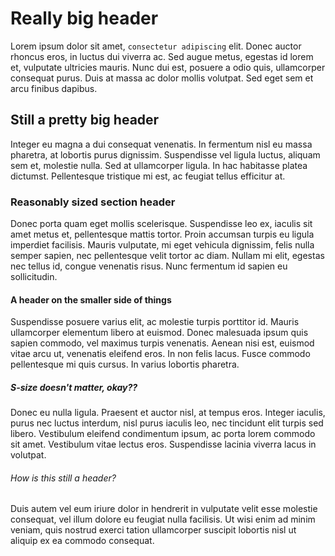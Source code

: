 # Really big header

Lorem ipsum dolor sit amet, `consectetur adipiscing` elit. Donec auctor rhoncus eros, in luctus dui viverra ac. Sed augue metus, egestas id lorem et, vulputate ultricies mauris. Nunc dui est, posuere a odio quis, ullamcorper consequat purus. Duis at massa ac dolor mollis volutpat. Sed eget sem et arcu finibus dapibus.

## Still a pretty big header

Integer eu magna a dui consequat venenatis. In fermentum nisl eu massa pharetra, at lobortis purus dignissim. Suspendisse vel ligula luctus, aliquam sem et, molestie nulla. Sed at ullamcorper ligula. In hac habitasse platea dictumst. Pellentesque tristique mi est, ac feugiat tellus efficitur at.

### Reasonably sized section header

Donec porta quam eget mollis scelerisque. Suspendisse leo ex, iaculis sit amet metus et, pellentesque mattis tortor. Proin accumsan turpis eu ligula imperdiet facilisis. Mauris vulputate, mi eget vehicula dignissim, felis nulla semper sapien, nec pellentesque velit tortor ac diam. Nullam mi elit, egestas nec tellus id, congue venenatis risus. Nunc fermentum id sapien eu sollicitudin.

#### A header on the smaller side of things

Suspendisse posuere varius elit, ac molestie turpis porttitor id. Mauris ullamcorper elementum libero at euismod. Donec malesuada ipsum quis sapien commodo, vel maximus turpis venenatis. Aenean nisi est, euismod vitae arcu ut, venenatis eleifend eros. In non felis lacus. Fusce commodo pellentesque mi quis cursus. In varius lobortis pharetra.

##### S-size doesn't matter, okay??

Donec eu nulla ligula. Praesent et auctor nisl, at tempus eros. Integer iaculis, purus nec luctus interdum, nisl purus iaculis leo, nec tincidunt elit turpis sed libero. Vestibulum eleifend condimentum ipsum, ac porta lorem commodo sit amet. Vestibulum vitae lectus eros. Suspendisse lacinia viverra lacus in volutpat.

###### How is this still a header?

Duis autem vel eum iriure dolor in hendrerit in vulputate velit esse molestie consequat, vel illum dolore eu feugiat nulla facilisis.  Ut wisi enim ad minim veniam, quis nostrud exerci tation ullamcorper suscipit lobortis nisl ut aliquip ex ea commodo consequat.